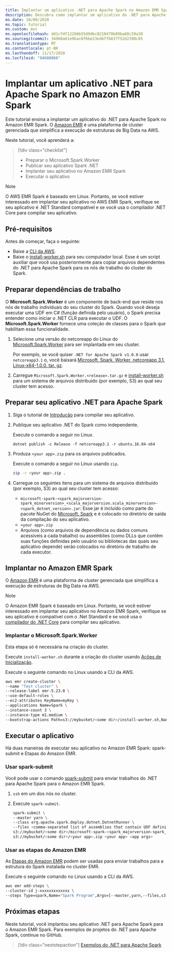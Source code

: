 ```yaml
---
title: Implantar um aplicativo .NET para Apache Spark no Amazon EMR Spark
description: Descubra como implantar um aplicativo do .NET para Apache Spark no Amazon EMR Spark.
ms.date: 10/09/2020
ms.topic: tutorial
ms.custom: mvc
ms.openlocfilehash: dd1cfdf12266b55d9dbc0210479b89ba68c59a38
ms.sourcegitcommit: 34968a61e9bac0f6be23ed6ffb837f52d2390c85
ms.translationtype: MT
ms.contentlocale: pt-BR
ms.lasthandoff: 11/17/2020
ms.locfileid: "94688066"
---
```

# <a name="deploy-a-net-for-apache-spark-application-to-amazon-emr-spark"></a>Implantar um aplicativo .NET para Apache Spark no Amazon EMR Spark

Este tutorial ensina a implantar um aplicativo do .NET para Apache Spark no Amazon EMR Spark. O [Amazon EMR](https://docs.aws.amazon.com/emr/latest/ManagementGuide/emr-what-is-emr.html) é uma plataforma de cluster gerenciada que simplifica a execução de estruturas de Big Data na AWS.

Neste tutorial, você aprenderá a:

> [!div class="checklist"]
>
> * Preparar o Microsoft.Spark.Worker
> * Publicar seu aplicativo Spark .NET
> * Implantar seu aplicativo no Amazon EMR Spark
> * Executar o aplicativo

> [!Note]
> O AWS EMR Spark é baseado em Linux. Portanto, se você estiver interessado em implantar seu aplicativo no AWS EMR Spark, verifique se seu aplicativo é .NET Standard compatível e se você usa o compilador .NET Core para compilar seu aplicativo.

## <a name="prerequisites"></a>Pré-requisitos

Antes de começar, faça o seguinte:

* Baixe a [CLI da AWS](https://aws.amazon.com/cli/).
* Baixe o [install-worker.sh](https://github.com/dotnet/spark/blob/master/deployment/install-worker.sh) para seu computador local. Esse é um script auxiliar que você usa posteriormente para copiar arquivos dependentes do .NET para Apache Spark para os nós de trabalho do cluster do Spark.

## <a name="prepare-worker-dependencies"></a>Preparar dependências de trabalho

O **Microsoft.Spark.Worker** é um componente de back-end que reside nos nós de trabalho individuais do seu cluster do Spark. Quando você deseja executar uma UDF em C# (função definida pelo usuário), o Spark precisa entender como iniciar o .NET CLR para executar o UDF. O **Microsoft.Spark.Worker** fornece uma coleção de classes para o Spark que habilitam essa funcionalidade.

1. Selecione uma versão do netcoreapp do Linux do [Microsoft.Spark.Worker](https://github.com/dotnet/spark/releases) para ser implantada em seu cluster.

   Por exemplo, se você quiser `.NET for Apache Spark v1.0.0` usar `netcoreapp3.1` o, você baixará [Microsoft. Spark. Worker. netcoreapp 3.1. Linux-x64-1.0.0. tar. gz](https://github.com/dotnet/spark/releases/download/v1.0.0/Microsoft.Spark.Worker.netcoreapp3.1.linux-x64-1.0.0.tar.gz).

2. Carregue `Microsoft.Spark.Worker.<release>.tar.gz` e [install-worker.sh](https://github.com/dotnet/spark/blob/master/deployment/install-worker.sh) para um sistema de arquivos distribuído (por exemplo, S3) ao qual seu cluster tem acesso.

## <a name="prepare-your-net-for-apache-spark-app"></a>Preparar seu aplicativo .NET para Apache Spark

1. Siga o tutorial de [Introdução](get-started.md) para compilar seu aplicativo.

2. Publique seu aplicativo .NET do Spark como independente.

   Execute o comando a seguir no Linux.

   ```dotnetcli
   dotnet publish -c Release -f netcoreapp3.1 -r ubuntu.16.04-x64
   ```

3. Produza `<your app>.zip` para os arquivos publicados.

   Execute o comando a seguir no Linux usando `zip`.

   ```bash
   zip -r <your app>.zip .
   ```

4. Carregue os seguintes itens para um sistema de arquivos distribuído (por exemplo, S3) ao qual seu cluster tem acesso:

   * `microsoft-spark-<spark_majorversion-spark_minorversion>_<scala_majorversion.scala_minorversion>-<spark_dotnet_version>.jar`: Esse jar é incluído como parte do pacote NuGet do [Microsoft. Spark](https://www.nuget.org/packages/Microsoft.Spark/) e é colocado no diretório de saída da compilação do seu aplicativo.
   * `<your app>.zip`
   * Arquivos (como arquivos de dependência ou dados comuns acessíveis a cada trabalho) ou assemblies (como DLLs que contêm suas funções definidas pelo usuário ou bibliotecas das quais seu aplicativo depende) serão colocados no diretório de trabalho de cada executor.

## <a name="deploy-to-amazon-emr-spark"></a>Implantar no Amazon EMR Spark

O [Amazon EMR](https://docs.aws.amazon.com/emr/latest/ManagementGuide/emr-what-is-emr.html) é uma plataforma de cluster gerenciada que simplifica a execução de estruturas de Big Data na AWS.

> [!NOTE]
> O Amazon EMR Spark é baseado em Linux. Portanto, se você estiver interessado em implantar seu aplicativo no Amazon EMR Spark, verifique se seu aplicativo é compatível com o .Net Standard e se você usa o [compilador do .NET Core](https://dotnet.microsoft.com/download) para compilar seu aplicativo.

### <a name="deploy-microsoftsparkworker"></a>Implantar o Microsoft.Spark.Worker

Esta etapa só é necessária na criação do cluster.

Execute `install-worker.sh` durante a criação do cluster usando [Ações de Inicialização](https://docs.aws.amazon.com/emr/latest/ManagementGuide/emr-plan-bootstrap.html).

Execute o seguinte comando no Linux usando a CLI da AWS.

```bash
aws emr create-cluster \
--name "Test cluster" \
--release-label emr-5.23.0 \
--use-default-roles \
--ec2-attributes KeyName=myKey \
--applications Name=Spark \
--instance-count 3 \
--instance-type m1.medium \
--bootstrap-actions Path=s3://mybucket/<some dir>/install-worker.sh,Name="Install Microsoft.Spark.Worker",Args=["aws","s3://mybucket/<some dir>/Microsoft.Spark.Worker.<release>.tar.gz","/usr/local/bin"]
```

## <a name="run-your-app"></a>Executar o aplicativo

Há duas maneiras de executar seu aplicativo no Amazon EMR Spark: spark-submit e Etapas do Amazon EMR.

### <a name="use-spark-submit"></a>Usar spark-submit

Você pode usar o comando [spark-submit](https://spark.apache.org/docs/latest/submitting-applications.html) para enviar trabalhos do .NET para Apache Spark para o Amazon EMR Spark.

1. `ssh` em um dos nós no cluster.

2. Execute `spark-submit`.

   ```bash
   spark-submit \
   --master yarn \
   --class org.apache.spark.deploy.dotnet.DotnetRunner \
   --files <comma-separated list of assemblies that contain UDF definitions, if any> \
   s3://mybucket/<some dir>/microsoft-spark-<spark_majorversion-spark_minorversion>_<scala_majorversion.scala_minorversion>-<spark_dotnet_version>.jar \
   s3://mybucket/<some dir>/<your app>.zip <your app> <app args>
   ```

### <a name="use-amazon-emr-steps"></a>Usar as etapas do Amazon EMR

As [Etapas do Amazon EMR](https://docs.aws.amazon.com/emr/latest/ReleaseGuide/emr-spark-submit-step.html) podem ser usadas para enviar trabalhos para a estrutura do Spark instalada no cluster EMR.

Execute o seguinte comando no Linux usando a CLI da AWS.

```bash
aws emr add-steps \
--cluster-id j-xxxxxxxxxxxxx \
--steps Type=spark,Name="Spark Program",Args=[--master,yarn,--files,s3://mybucket/<some dir>/<udf assembly>,--class,org.apache.spark.deploy.dotnet.DotnetRunner,s3://mybucket/<some dir>/microsoft-spark-<spark_majorversion-spark_minorversion>_<scala_majorversion.scala_minorversion>-<spark_dotnet_version>.jar,s3://mybucket/<some dir>/<your app>.zip,<your app>,<app arg 1>,<app arg 2>,...,<app arg n>],ActionOnFailure=CONTINUE
```

## <a name="next-steps"></a>Próximas etapas

Neste tutorial, você implantou seu aplicativo .NET para Apache Spark para o Amazon EMR Spark. Para exemplos de projetos do .NET para Apache Spark, continue no GitHub.

> [!div class="nextstepaction"]
> [Exemplos do .NET para Apache Spark](https://github.com/dotnet/spark/tree/master/examples)
